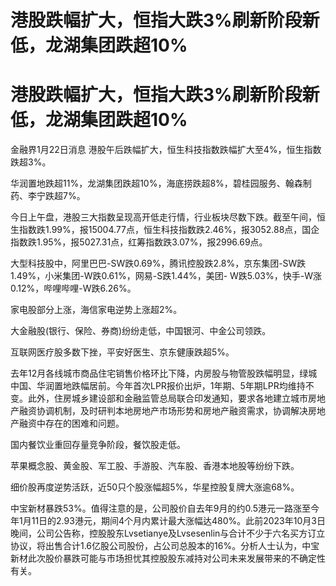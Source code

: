 # 港股跌幅扩大，恒指大跌3%刷新阶段新低，龙湖集团跌超10%

# 港股跌幅扩大，恒指大跌3%刷新阶段新低，龙湖集团跌超10%

金融界1月22日消息 港股午后跌幅扩大，恒生科技指数跌幅扩大至4%，恒生指数跌超3%。

华润置地跌超11%，龙湖集团跌超10%，海底捞跌超8%，碧桂园服务、翰森制药、李宁跌超7%。

今日上午盘，港股三大指数呈现高开低走行情，行业板块尽数下跌。截至午间，恒生指数跌1.99%，报15004.77点，恒生科技指数跌2.46%，报3052.88点，国企指数跌1.95%，报5027.31点，红筹指数跌3.07%，报2996.69点。

大型科技股中，阿里巴巴-SW跌0.69%，腾讯控股跌2.8%，京东集团-SW跌1.49%，小米集团-W跌0.61%，网易-S跌1.44%，美团-
W跌5.03%，快手-W涨0.12%，哔哩哔哩-W跌6.26%。

家电股部分上涨，海信家电逆势上涨超2%。

大金融股(银行、保险、券商)纷纷走低，中国银河、中金公司领跌。

互联网医疗股多数下挫，平安好医生、京东健康跌超5%。

去年12月各线城市商品住宅销售价格环比下降，内房股与物管股跌幅明显，绿城中国、华润置地跌幅居前。今年首次LPR报价出炉，1年期、5年期LPR均维持不变。此外，住房城乡建设部和金融监管总局联合印发通知，要求各地建立城市房地产融资协调机制，及时研判本地房地产市场形势和房地产融资需求，协调解决房地产融资中存在的困难和问题。

国内餐饮业重回存量竞争阶段，餐饮股走低。

苹果概念股、黄金股、军工股、手游股、汽车股、香港本地股等纷纷下跌。

细价股再度逆势活跃，近50只个股涨幅超5%，华星控股复牌大涨逾68%。

中宝新材暴跌53%。值得注意的是，公司股价自去年9月的约0.5港元一路涨至今年1月11日的2.93港元，期间4个月内累计最大涨幅达480%。此前2023年10月3日晚间，公司公告称，控股股东Lvsetianye及Lvsesenlin与合计不少于六名买方订立协议，将出售合计1.6亿股公司股份，占公司总股本的16%。分析人士认为，中宝新材此次股价暴跌可能与市场担忧其控股股东减持对公司未来发展带来的不确定性有关。

